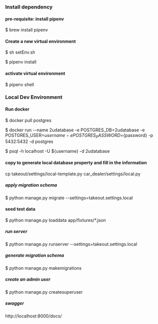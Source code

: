 ### Install dependency

#### pre-requisite: install pipenv

$ brew install pipenv

#### Create a new virtual environment

$ sh setEnv.sh

$ pipenv install

#### activate virtual environment

$ pipenv shell

### Local Dev Environment

#### Run docker

$ docker pull postgres

$ docker run --name 2udatabase -e POSTGRES_DB=2udatabase -e POSTGRES_USER=${username} -e POSTGRES_PASSWORD=${password} -p 5432:5432 -d postgres

$ psql -h localhost -U ${username} -d 2udatabase

#### copy to generate local database property and fill in the information

cp takeout/settings/local-template.py car_dealer/settings/local.py

##### apply migration schema

$ python manage.py migrate --settings=takeout.settings.local

#### seed test data

$ python manage.py loaddata app/fixtures/\*.json

##### run server

$ python manage.py runserver --settings=takeout.settings.local

##### generate migration schema
$ python manage.py makemigrations

##### create an admin user
$ python manage.py createsuperuser

##### swagger
http://localhost:8000/docs/
